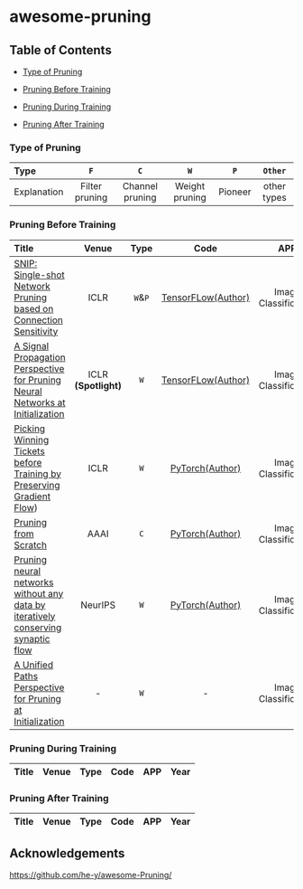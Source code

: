 # awesome-pruning

## Table of Contents

- [Type of Pruning](#type-of-pruning)

- [Pruning Before Training](#pruning-before-training)
- [Pruning During Training](#pruning-during-training)
- [Pruning After Training](#pruning-after-training)

### Type of Pruning

| Type        | `F`            | `C`             | `W`            | `P`        | `Other`     |
|:----------- |:--------------:|:---------------:|:--------------:|:----------:|:-----------:|
| Explanation | Filter pruning | Channel pruning | Weight pruning | Pioneer | other types |

### Pruning Before Training
| Title   | Venue | Type    | Code | APP | Year |
|:-------------------------------------------------------------------------------------------------------------------------------- |:-----:|:-------:|:----:|:----:|:----:|
| [SNIP: Single-shot Network Pruning based on Connection Sensitivity](https://arxiv.org/abs/1810.02340)| ICLR| `W`&`P` | [TensorFLow(Author)](https://github.com/namhoonlee/snip-public) | Image Classification | 2019 |
| [A Signal Propagation Perspective for Pruning Neural Networks at Initialization](https://arxiv.org/abs/1906.06307)| ICLR **(Spotlight)** | `W` | [TensorFLow(Author)](https://github.com/namhoonlee/spp-public) | Image Classification | 2020 |
| [Picking Winning Tickets before Training by Preserving Gradient Flow](https://openreview.net/pdf?id=SkgsACVKPH))| ICLR | `W` | [PyTorch(Author)](https://github.com/alecwangcq/GraSP) | Image Classification | 2020 |      
| [Pruning from Scratch](http://arxiv.org/abs/1909.12579) | AAAI | `C` | [PyTorch(Author)](https://github.com/frankwang345/pruning-from-scratch) | Image Classification | 2020 |
| [Pruning neural networks without any data by iteratively conserving synaptic flow](https://arxiv.org/abs/2006.05467)| NeurIPS | `W` | [PyTorch(Author)](https://github.com/ganguli-lab/Synaptic-Flow) | Image Classification | 2020 |
| [A Unified Paths Perspective for Pruning at Initialization](https://arxiv.org/abs/2101.10552)| - | `W` | - | Image Classification | 2021 |

### Pruning During Training
| Title   | Venue | Type    | Code | APP | Year |
|:-------------------------------------------------------------------------------------------------------------------------------- |:-----:|:-------:|:----:|:----:|:----:|

### Pruning After Training
| Title   | Venue | Type    | Code | APP | Year |
|:-------------------------------------------------------------------------------------------------------------------------------- |:-----:|:-------:|:----:|:----:|:----:|

## Acknowledgements
https://github.com/he-y/awesome-Pruning/



